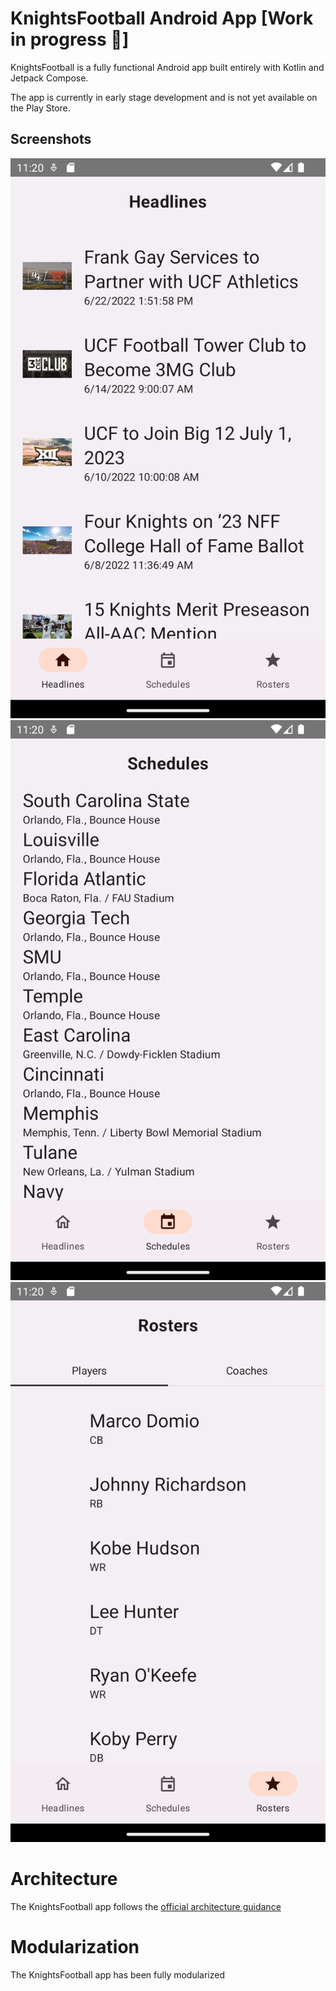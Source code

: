 KnightsFootball Android App [Work in progress 🚧]
==================

KnightsFootball is a fully functional Android app built entirely with Kotlin and Jetpack Compose.

The app is currently in early stage development and is not yet available on the Play Store.

## Screenshots
![Screenshot showing Headlines screen](images/screenshot-headlines.png "Screenshot showing Headlines screen")
![Screenshot showing Schedules screen](images/screenshot-schedules.png "Screenshot showing Schedules screen")
![Screenshot showing Rosters screen](images/screenshot-rosters-players.png "Screenshot showing Rosters screen")

# Architecture

The KnightsFootball app follows the
[official architecture guidance](https://developer.android.com/topic/architecture)

# Modularization

The KnightsFootball app has been fully modularized
